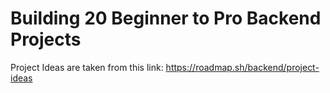 # Building 20 Beginner to Pro Backend Projects

Project Ideas are taken from this link: https://roadmap.sh/backend/project-ideas
